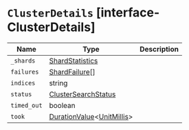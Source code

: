 # `ClusterDetails` [interface-ClusterDetails]

| Name | Type | Description |
| - | - | - |
| `_shards` | [ShardStatistics](./ShardStatistics.md) | &nbsp; |
| `failures` | [ShardFailure](./ShardFailure.md)[] | &nbsp; |
| `indices` | string | &nbsp; |
| `status` | [ClusterSearchStatus](./ClusterSearchStatus.md) | &nbsp; |
| `timed_out` | boolean | &nbsp; |
| `took` | [DurationValue](./DurationValue.md)<[UnitMillis](./UnitMillis.md)> | &nbsp; |
